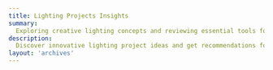 ```yaml
---
title: Lighting Projects Insights
summary:
  Exploring creative lighting concepts and reviewing essential tools for lighting professionals
description:
  Discover innovative lighting project ideas and get recommendations for on how to approach them
layout: 'archives'
---
```

